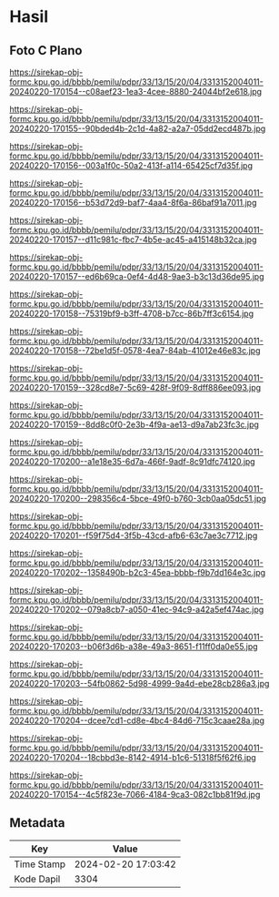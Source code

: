 # Hasil

## Foto C Plano

https://sirekap-obj-formc.kpu.go.id/bbbb/pemilu/pdpr/33/13/15/20/04/3313152004011-20240220-170154--c08aef23-1ea3-4cee-8880-24044bf2e618.jpg

https://sirekap-obj-formc.kpu.go.id/bbbb/pemilu/pdpr/33/13/15/20/04/3313152004011-20240220-170155--90bded4b-2c1d-4a82-a2a7-05dd2ecd487b.jpg

https://sirekap-obj-formc.kpu.go.id/bbbb/pemilu/pdpr/33/13/15/20/04/3313152004011-20240220-170156--003a1f0c-50a2-413f-a114-65425cf7d35f.jpg

https://sirekap-obj-formc.kpu.go.id/bbbb/pemilu/pdpr/33/13/15/20/04/3313152004011-20240220-170156--b53d72d9-baf7-4aa4-8f6a-86baf91a7011.jpg

https://sirekap-obj-formc.kpu.go.id/bbbb/pemilu/pdpr/33/13/15/20/04/3313152004011-20240220-170157--d11c981c-fbc7-4b5e-ac45-a415148b32ca.jpg

https://sirekap-obj-formc.kpu.go.id/bbbb/pemilu/pdpr/33/13/15/20/04/3313152004011-20240220-170157--ed6b69ca-0ef4-4d48-9ae3-b3c13d36de95.jpg

https://sirekap-obj-formc.kpu.go.id/bbbb/pemilu/pdpr/33/13/15/20/04/3313152004011-20240220-170158--75319bf9-b3ff-4708-b7cc-86b7ff3c6154.jpg

https://sirekap-obj-formc.kpu.go.id/bbbb/pemilu/pdpr/33/13/15/20/04/3313152004011-20240220-170158--72be1d5f-0578-4ea7-84ab-41012e46e83c.jpg

https://sirekap-obj-formc.kpu.go.id/bbbb/pemilu/pdpr/33/13/15/20/04/3313152004011-20240220-170159--328cd8e7-5c69-428f-9f09-8dff886ee093.jpg

https://sirekap-obj-formc.kpu.go.id/bbbb/pemilu/pdpr/33/13/15/20/04/3313152004011-20240220-170159--8dd8c0f0-2e3b-4f9a-ae13-d9a7ab23fc3c.jpg

https://sirekap-obj-formc.kpu.go.id/bbbb/pemilu/pdpr/33/13/15/20/04/3313152004011-20240220-170200--a1e18e35-6d7a-466f-9adf-8c91dfc74120.jpg

https://sirekap-obj-formc.kpu.go.id/bbbb/pemilu/pdpr/33/13/15/20/04/3313152004011-20240220-170200--298356c4-5bce-49f0-b760-3cb0aa05dc51.jpg

https://sirekap-obj-formc.kpu.go.id/bbbb/pemilu/pdpr/33/13/15/20/04/3313152004011-20240220-170201--f59f75d4-3f5b-43cd-afb6-63c7ae3c7712.jpg

https://sirekap-obj-formc.kpu.go.id/bbbb/pemilu/pdpr/33/13/15/20/04/3313152004011-20240220-170202--1358490b-b2c3-45ea-bbbb-f9b7dd164e3c.jpg

https://sirekap-obj-formc.kpu.go.id/bbbb/pemilu/pdpr/33/13/15/20/04/3313152004011-20240220-170202--079a8cb7-a050-41ec-94c9-a42a5ef474ac.jpg

https://sirekap-obj-formc.kpu.go.id/bbbb/pemilu/pdpr/33/13/15/20/04/3313152004011-20240220-170203--b06f3d6b-a38e-49a3-8651-f11ff0da0e55.jpg

https://sirekap-obj-formc.kpu.go.id/bbbb/pemilu/pdpr/33/13/15/20/04/3313152004011-20240220-170203--54fb0862-5d98-4999-9a4d-ebe28cb286a3.jpg

https://sirekap-obj-formc.kpu.go.id/bbbb/pemilu/pdpr/33/13/15/20/04/3313152004011-20240220-170204--dcee7cd1-cd8e-4bc4-84d6-715c3caae28a.jpg

https://sirekap-obj-formc.kpu.go.id/bbbb/pemilu/pdpr/33/13/15/20/04/3313152004011-20240220-170204--18cbbd3e-8142-4914-b1c6-51318f5f62f6.jpg

https://sirekap-obj-formc.kpu.go.id/bbbb/pemilu/pdpr/33/13/15/20/04/3313152004011-20240220-170154--4c5f823e-7066-4184-9ca3-082c1bb81f9d.jpg


## Metadata

| Key        | Value               |
| ---------- | ------------------- |
| Time Stamp | 2024-02-20 17:03:42 |
| Kode Dapil | 3304                |



